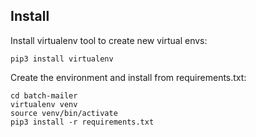 ## Install
Install virtualenv tool to create new virtual envs:

```
pip3 install virtualenv
```

Create the environment and install from requirements.txt:

```
cd batch-mailer
virtualenv venv
source venv/bin/activate
pip3 install -r requirements.txt
```